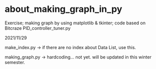 # about_making_graph_in_py

Exercise; making graph by using matplotlib &amp; tkinter; code based on Bitcraze PID_controller_tuner.py

2021/11/29

make_index.py -> if there are no index about Data List, use this.

making_graph.py -> hardcoding... not yet. will be updated in this winter semester. 
